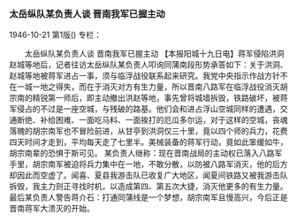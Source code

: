 ### 太岳纵队某负责人谈  晋南我军已握主动

1946-10-21
第1版()
专栏：

　　太岳纵队某负责人谈
    晋南我军已握主动
    【本报阳城十九日电】蒋军侵陷洪洞赵城等地后，记者往访太岳纵队某负责人叩询同蒲南段形势承答如下：关于洪洞、赵城等地被蒋军进占一事，须与临浮战役联系起来研究。我党中央指示作战方针不在一城一地之得失，而在于消灭对方有生力量，所以晋南八路军在临浮战役消灭胡宗南的精锐第一师后，即主动撤出洪赵等地，事先曾将城墙拆毁，铁路破坏，被蒋军侵占的不过是一座空城，与残破的路基。他们会和进占浮山空城同样的遭遇，交通断绝、补给困难、一面吃马料、一面挨打的厄瓜多尔运，对于这样的空城，丧魂落魄的胡宗南军也不冒险前进，从甘亭到洪洞仅三十里，竟以四个师的兵力，花费四天时间才走到，平均每天走了七里半。美械装备的蒋军行动，竟如此笨缓如牛，胡宗南辈的恐惧于斯可见。
    某负责人继称：现在晋南战局的主动权已落入八路军手里，胡宗南军被迫将兵力集中在一地，不敢分散，以防被八路军消灭，他的后方却因此而空虚了。闻喜、夏县我游击队已收复广大地区，闻夏间铁路又被我游击队拆毁，我主力则正寻找时机，以造成第四、第五次大捷，消灭他更多的有生力量。最后某负责人警告蒋介石：打通同蒲线是一个梦想，胡宗南军且慢高兴，今后正是晋南蒋军大溃灭的开始。
